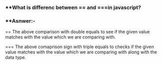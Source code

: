 ### **What is differenc between == and ===in javascript?

### **Asnwer:-
==
The above comparison with double equals to see if the given value matches with the value which we are comparing with.

===
The above comaprison sign with triple equals to checks if the given value matches with the value which we are comparing with along with the data type.